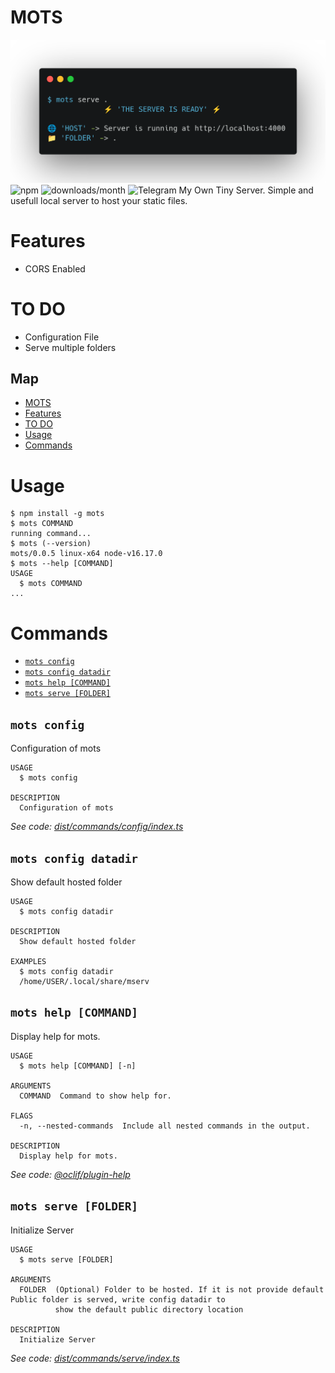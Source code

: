 # MOTS

![screenshot](img/screen.png)
![npm](https://img.shields.io/npm/v/mots)
![downloads/month](https://img.shields.io/npm/dm/mots)
![Telegram](https://img.shields.io/badge/t.me/yossthedev-Telegram-BLUE?style=flat&logo=Telegram) 
My Own Tiny Server. Simple and usefull local server to host your static files.

# Features

* CORS Enabled

# TO DO

* Configuration File
* Serve multiple folders

## Map

<!-- toc -->
* [MOTS](#mots)
* [Features](#features)
* [TO DO](#to-do)
* [Usage](#usage)
* [Commands](#commands)
<!-- tocstop -->
# Usage
<!-- usage -->
```sh-session
$ npm install -g mots
$ mots COMMAND
running command...
$ mots (--version)
mots/0.0.5 linux-x64 node-v16.17.0
$ mots --help [COMMAND]
USAGE
  $ mots COMMAND
...
```
<!-- usagestop -->
# Commands
<!-- commands -->
* [`mots config`](#mots-config)
* [`mots config datadir`](#mots-config-datadir)
* [`mots help [COMMAND]`](#mots-help-command)
* [`mots serve [FOLDER]`](#mots-serve-folder)

## `mots config`

Configuration of mots

```
USAGE
  $ mots config

DESCRIPTION
  Configuration of mots
```

_See code: [dist/commands/config/index.ts](https://github.com/yossTheDev/mots/blob/v0.0.5/dist/commands/config/index.ts)_

## `mots config datadir`

Show default hosted folder

```
USAGE
  $ mots config datadir

DESCRIPTION
  Show default hosted folder

EXAMPLES
  $ mots config datadir
  /home/USER/.local/share/mserv
```

## `mots help [COMMAND]`

Display help for mots.

```
USAGE
  $ mots help [COMMAND] [-n]

ARGUMENTS
  COMMAND  Command to show help for.

FLAGS
  -n, --nested-commands  Include all nested commands in the output.

DESCRIPTION
  Display help for mots.
```

_See code: [@oclif/plugin-help](https://github.com/oclif/plugin-help/blob/v5.1.12/src/commands/help.ts)_

## `mots serve [FOLDER]`

Initialize Server

```
USAGE
  $ mots serve [FOLDER]

ARGUMENTS
  FOLDER  (Optional) Folder to be hosted. If it is not provide default Public folder is served, write config datadir to
          show the default public directory location

DESCRIPTION
  Initialize Server
```

_See code: [dist/commands/serve/index.ts](https://github.com/yossTheDev/mots/blob/v0.0.5/dist/commands/serve/index.ts)_
<!-- commandsstop -->
